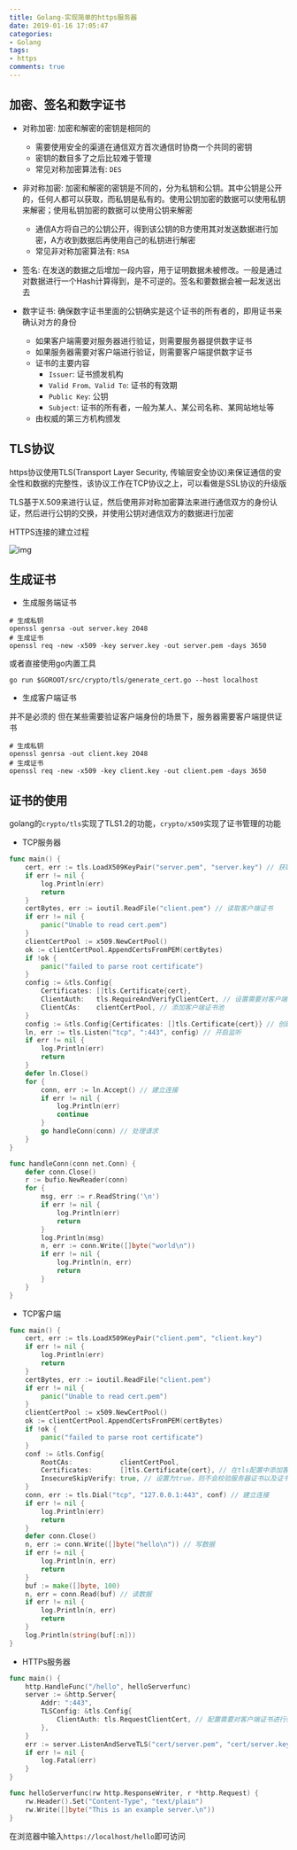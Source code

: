 ```yaml
---
title: Golang-实现简单的https服务器
date: 2019-01-16 17:05:47
categories:
- Golang
tags:
- https
comments: true
---
```


## 加密、签名和数字证书

- 对称加密: 加密和解密的密钥是相同的
  - 需要使用安全的渠道在通信双方首次通信时协商一个共同的密钥
  - 密钥的数目多了之后比较难于管理
  - 常见对称加密算法有: `DES`

- 非对称加密: 加密和解密的密钥是不同的，分为私钥和公钥。其中公钥是公开的，任何人都可以获取，而私钥是私有的。使用公钥加密的数据可以使用私钥来解密；使用私钥加密的数据可以使用公钥来解密
  - 通信A方将自己的公钥公开，得到该公钥的B方使用其对发送数据进行加密，A方收到数据后再使用自己的私钥进行解密
  - 常见非对称加密算法有: `RSA`

- 签名: 在发送的数据之后增加一段内容，用于证明数据未被修改。一般是通过对数据进行一个Hash计算得到，是不可逆的。签名和要数据会被一起发送出去

- 数字证书: 确保数字证书里面的公钥确实是这个证书的所有者的，即用证书来确认对方的身份
  - 如果客户端需要对服务器进行验证，则需要服务器提供数字证书
  - 如果服务器需要对客户端进行验证，则需要客户端提供数字证书
  - 证书的主要内容
    - `Issuer`: 证书颁发机构
    - `Valid From、Valid To`: 证书的有效期
    - `Public Key`: 公钥
    - `Subject`: 证书的所有者，一般为某人、某公司名称、某网站地址等
  - 由权威的第三方机构颁发

## TLS协议

https协议使用TLS(Transport Layer Security, 传输层安全协议)来保证通信的安全性和数据的完整性，该协议工作在TCP协议之上，可以看做是SSL协议的升级版

TLS基于X.509来进行认证，然后使用非对称加密算法来进行通信双方的身份认证，然后进行公钥的交换，并使用公钥对通信双方的数据进行加密

HTTPS连接的建立过程

![img](/images/HTTPs的建立过程.png)

## 生成证书

* 生成服务端证书

```shell
# 生成私钥
openssl genrsa -out server.key 2048
# 生成证书
openssl req -new -x509 -key server.key -out server.pem -days 3650
```

或者直接使用go内置工具

```shell
go run $GOROOT/src/crypto/tls/generate_cert.go --host localhost
```

* 生成客户端证书

并不是必须的
但在某些需要验证客户端身份的场景下，服务器需要客户端提供证书

```shell
# 生成私钥
openssl genrsa -out client.key 2048
# 生成证书
openssl req -new -x509 -key client.key -out client.pem -days 3650
```

## 证书的使用

golang的`crypto/tls`实现了TLS1.2的功能，`crypto/x509`实现了证书管理的功能

* TCP服务器

```Go
func main() {
    cert, err := tls.LoadX509KeyPair("server.pem", "server.key") // 获取服务端证书
    if err != nil {
        log.Println(err)
        return
    }
    certBytes, err := ioutil.ReadFile("client.pem") // 读取客户端证书
    if err != nil {
        panic("Unable to read cert.pem")
    }
    clientCertPool := x509.NewCertPool()
    ok := clientCertPool.AppendCertsFromPEM(certBytes)
    if !ok {
        panic("failed to parse root certificate")
    }
    config := &tls.Config{
        Certificates: []tls.Certificate{cert},
        ClientAuth:   tls.RequireAndVerifyClientCert, // 设置需要对客户端身份进行认证
        ClientCAs:    clientCertPool, // 添加客户端证书池
    }
    config := &tls.Config{Certificates: []tls.Certificate{cert}} // 创建tls配置
    ln, err := tls.Listen("tcp", ":443", config) // 开启监听
    if err != nil {
        log.Println(err)
        return
    }
    defer ln.Close()
    for {
        conn, err := ln.Accept() // 建立连接
        if err != nil {
            log.Println(err)
            continue
        }
        go handleConn(conn) // 处理请求
    }
}

func handleConn(conn net.Conn) {
    defer conn.Close()
    r := bufio.NewReader(conn)
    for {
        msg, err := r.ReadString('\n')
        if err != nil {
            log.Println(err)
            return
        }
        log.Println(msg)
        n, err := conn.Write([]byte("world\n"))
        if err != nil {
            log.Println(n, err)
            return
        }
    }
}
```

* TCP客户端

```Go
func main() {
    cert, err := tls.LoadX509KeyPair("client.pem", "client.key")
    if err != nil {
        log.Println(err)
        return
    }
    certBytes, err := ioutil.ReadFile("client.pem")
    if err != nil {
        panic("Unable to read cert.pem")
    }
    clientCertPool := x509.NewCertPool()
    ok := clientCertPool.AppendCertsFromPEM(certBytes)
    if !ok {
        panic("failed to parse root certificate")
    }
    conf := &tls.Config{
        RootCAs:            clientCertPool,
        Certificates:       []tls.Certificate{cert}, // 在tls配置中添加客户端证书信息
        InsecureSkipVerify: true, // 设置为true，则不会校验服务器证书以及证书中的主机名和服务器主机名是否一致
    }
    conn, err := tls.Dial("tcp", "127.0.0.1:443", conf) // 建立连接
    if err != nil {
        log.Println(err)
        return
    }
    defer conn.Close()
    n, err := conn.Write([]byte("hello\n")) // 写数据
    if err != nil {
        log.Println(n, err)
        return
    }
    buf := make([]byte, 100)
    n, err = conn.Read(buf) // 读数据
    if err != nil {
        log.Println(n, err)
        return
    }
    log.Println(string(buf[:n]))
}
```

* HTTPs服务器

```Go
func main() {
    http.HandleFunc("/hello", helloServerfunc)
    server := &http.Server{
        Addr: ":443",
        TLSConfig: &tls.Config{
            ClientAuth: tls.RequestClientCert, // 配置需要对客户端证书进行验证
        },
    }
    err := server.ListenAndServeTLS("cert/server.pem", "cert/server.key")
    if err != nil {
        log.Fatal(err)
    }
}

func helloServerfunc(rw http.ResponseWriter, r *http.Request) {
    rw.Header().Set("Content-Type", "text/plain")
    rw.Write([]byte("This is an example server.\n"))
}
```

在浏览器中输入`https://localhost/hello`即可访问